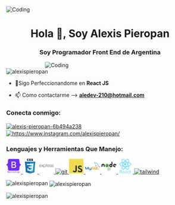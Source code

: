 <img align="center" alt="Coding" width="1400" src="https://media.licdn.com/dms/image/C4E12AQE1HWdIDDkyEA/article-cover_image-shrink_600_2000/0/1646907885048?e=2147483647&v=beta&t=9I6AOJ9-DyXZhVk47FH0HZWLMB_ePf6Ilc2aMIFchQM">
<h1 align="center">Hola 👋, Soy Alexis Pieropan</h1>
<h3 align="center">Soy Programador Front End de Argentina</h3>
<img align="right" alt="Coding" width="400" src="https://camo.githubusercontent.com/7de37139d0b4c1ce40865e799b446c0e963a3dd8fb68d239707237c40604fa3d/68747470733a2f2f63646e2e6472696262626c652e636f6d2f75736572732f3733303730332f73637265656e73686f74732f363538313234332f6176656e746f2e676966">

<p align="left"> <img src="https://komarev.com/ghpvc/?username=alexispieropan&label=Profile%20views&color=0e75b6&style=flat" alt="alexispieropan" /> </p>

- 🌱Sigo Perfeccionandome en **React JS**

- 📫 Como contactarme --> **aledev-210@hotmail.com**

<h3 align="left">Conecta conmigo:</h3>
<p align="left">
<a href="https://linkedin.com/in/alexis-pieropan-6b494a238" target="blank"><img align="center" src="https://raw.githubusercontent.com/rahuldkjain/github-profile-readme-generator/master/src/images/icons/Social/linked-in-alt.svg" alt="alexis-pieropan-6b494a238" height="30" width="40" /></a>
  <a href="https://www.instagram.com/alexispieropan/" target="blank"><img align="center" src="https://raw.githubusercontent.com/rahuldkjain/github-profile-readme-generator/master/src/images/icons/Social/instagram.svg" alt="https://www.instagram.com/alexispieropan/" height="30" width="40" /></a>
</p>

<h3 align="left">Lenguajes y Herramientas Que Manejo:</h3>
<p align="left"> <a href="https://getbootstrap.com" target="_blank" rel="noreferrer"> <img src="https://raw.githubusercontent.com/devicons/devicon/master/icons/bootstrap/bootstrap-plain-wordmark.svg" alt="bootstrap" width="40" height="40"/> </a> <a href="https://www.w3schools.com/css/" target="_blank" rel="noreferrer"> <img src="https://raw.githubusercontent.com/devicons/devicon/master/icons/css3/css3-original-wordmark.svg" alt="css3" width="40" height="40"/> </a> <a href="https://expressjs.com" target="_blank" rel="noreferrer"> <img src="https://raw.githubusercontent.com/devicons/devicon/master/icons/express/express-original-wordmark.svg" alt="express" width="40" height="40"/> </a> <a href="https://git-scm.com/" target="_blank" rel="noreferrer"> <img src="https://www.vectorlogo.zone/logos/git-scm/git-scm-icon.svg" alt="git" width="40" height="40"/> </a> <a href="https://developer.mozilla.org/en-US/docs/Web/JavaScript" target="_blank" rel="noreferrer"> <img src="https://raw.githubusercontent.com/devicons/devicon/master/icons/javascript/javascript-original.svg" alt="javascript" width="40" height="40"/> </a> <a href="https://www.mysql.com/" target="_blank" rel="noreferrer"> <img src="https://raw.githubusercontent.com/devicons/devicon/master/icons/mysql/mysql-original-wordmark.svg" alt="mysql" width="40" height="40"/> </a> <a href="https://nodejs.org" target="_blank" rel="noreferrer"> <img src="https://raw.githubusercontent.com/devicons/devicon/master/icons/nodejs/nodejs-original-wordmark.svg" alt="nodejs" width="40" height="40"/> </a> <a href="https://reactjs.org/" target="_blank" rel="noreferrer"> <img src="https://raw.githubusercontent.com/devicons/devicon/master/icons/react/react-original-wordmark.svg" alt="react" width="40" height="40"/> </a> <a href="https://tailwindcss.com/" target="_blank" rel="noreferrer"> <img src="https://www.vectorlogo.zone/logos/tailwindcss/tailwindcss-icon.svg" alt="tailwind" width="40" height="40"/> </a> </p>

<p><img align="left" src="https://github-readme-stats.vercel.app/api/top-langs?username=alexispieropan&show_icons=true&theme=dark&locale=en&layout=compact" alt="alexispieropan" /></p>

<p>&nbsp;<img align="center" src="https://github-readme-stats.vercel.app/api?username=alexispieropan&show_icons=true&theme=dark&locale=en" alt="alexispieropan" /></p>

<p><img align="center" src="https://github-readme-streak-stats.herokuapp.com/?user=alexispieropan&theme=dark" alt="alexispieropan" /></p>

